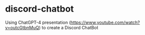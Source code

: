 # discord-chatbot
Using ChatGPT-4 presentation (https://www.youtube.com/watch?v=outcGtbnMuQ) to create a Discord ChatBot

